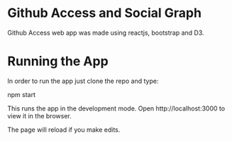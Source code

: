 # Github Access and Social Graph

Github Access web app was made using reactjs, bootstrap and D3.


# Running the App
In order to run the app just clone the repo and type:

npm start

This runs the app in the development mode.
Open http://localhost:3000 to view it in the browser.

The page will reload if you make edits.
